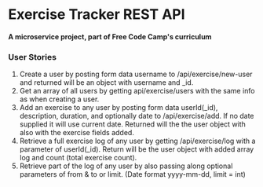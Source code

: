 # Exercise Tracker REST API

#### A microservice project, part of Free Code Camp's curriculum

### User Stories

1. Create a user by posting form data username to /api/exercise/new-user and returned will be an object with username and _id.
2. Get an array of all users by getting api/exercise/users with the same info as when creating a user.
3. Add an exercise to any user by posting form data userId(_id), description, duration, and optionally date to /api/exercise/add. If no date supplied it will use current date. Returned will the the user object with also with the exercise fields added.
4. Retrieve a full exercise log of any user by getting /api/exercise/log with a parameter of userId(_id). Return will be the user object with added array log and count (total exercise count).
5. Retrieve part of the log of any user by also passing along optional parameters of from & to or limit. (Date format yyyy-mm-dd, limit = int)
